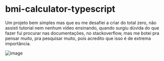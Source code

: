 ﻿# bmi-calculator-typescript

Um projeto bem simples mas que eu me desafiei a criar do total zero, não assisti tutorial nem nenhum vídeo ensinando, quando surgiu dúvida do que fazer fui procurar nas documentações, no stackoverflow, mas me botei pra pensar muito, pra pesquisar muito, pois acredito que isso é de extrema importância. 

![image](https://user-images.githubusercontent.com/88665118/224487884-e963b490-d47f-4d96-ba6e-9f07277f44f9.png)
